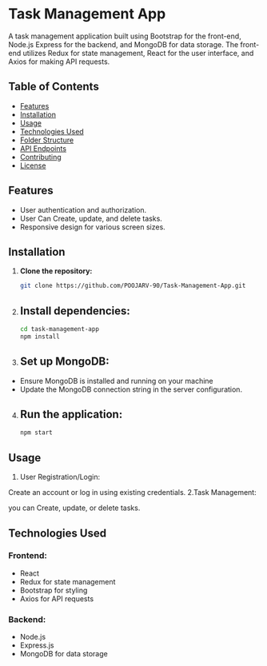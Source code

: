

# Task Management App



A task management application built using Bootstrap for the front-end, Node.js Express for the backend, and MongoDB for data storage. The front-end utilizes
Redux for state management, React for the user interface, and Axios for making API requests.

## Table of Contents

- [Features](#features)
- [Installation](#installation)
- [Usage](#usage)
- [Technologies Used](#technologies-used)
- [Folder Structure](#folder-structure)
- [API Endpoints](#api-endpoints)
- [Contributing](#contributing)
- [License](#license)

## Features

- User authentication and authorization.
- User Can Create, update, and delete tasks.
- Responsive design for various screen sizes.

## Installation

1. **Clone the repository:**

   ```bash
   git clone https://github.com/POOJARV-90/Task-Management-App.git

2. ## Install dependencies:

   ```bash
   cd task-management-app
   npm install

3. ## Set up MongoDB:

- Ensure MongoDB is installed and running on your machine
- Update the MongoDB connection string in the server configuration.

4. ## Run the application:
   ```bash
   npm start


## Usage
1. User Registration/Login:

 Create an account or log in using existing credentials.
2.Task Management:

you can Create, 
update, or 
delete tasks.

## Technologies Used
 ### Frontend:

- React
- Redux for state management
- Bootstrap for styling
- Axios for API requests
  
 ### Backend:
 
- Node.js
- Express.js
- MongoDB for data storage




   

   

